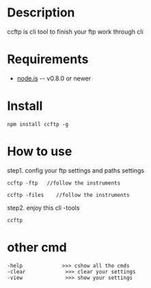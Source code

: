 Description
===========

ccftp is cli tool to finish your ftp work through cli


Requirements
============

* [node.js](http://nodejs.org/) -- v0.8.0 or newer


Install
=======

    npm install ccftp -g


How to use
========
step1. config your ftp settings and paths settings

```
ccftp -ftp   //follow the instruments
```




```
ccftp -files    //follow the instruments
```



step2. enjoy this cli -tools
```
ccftp
```


other cmd
=============
```
-help             >>> cshow all the cmds
-clear             >>> clear your settings 
-view              >>> show your settings
```
